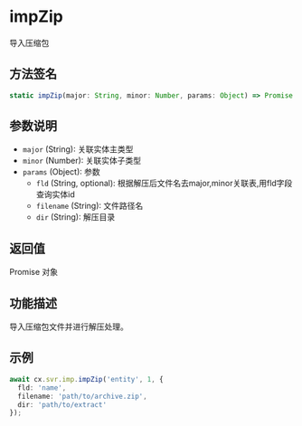 # impZip

导入压缩包

## 方法签名
```typescript
static impZip(major: String, minor: Number, params: Object) => Promise
```

## 参数说明
- `major` (String): 关联实体主类型
- `minor` (Number): 关联实体子类型
- `params` (Object): 参数
  - `fld` (String, optional): 根据解压后文件名去major,minor关联表,用fld字段查询实体id
  - `filename` (String): 文件路径名
  - `dir` (String): 解压目录

## 返回值
Promise 对象

## 功能描述
导入压缩包文件并进行解压处理。

## 示例
```typescript
await cx.svr.imp.impZip('entity', 1, { 
  fld: 'name',
  filename: 'path/to/archive.zip',
  dir: 'path/to/extract'
});
``` 